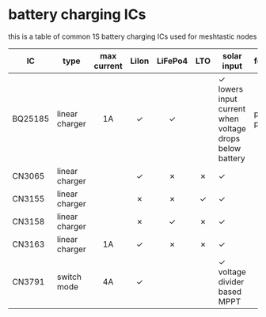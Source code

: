 # battery charging ICs

this is a table of common 1S battery charging ICs used for meshtastic nodes

| IC          | type           | max current | LiIon   | LiFePo4  | LTO       | solar input                                                                   | features      | available modules                                            | links                                                                                                                |
| ---         | ---            | :---:       | :---:   | :---:    | :---:     |---                                                                            | ---           | ---                                                          | ---                                                                                                                  |
| BQ25185     | linear charger | 1A          | &check; | &check;  |           | &check; <br> lowers input current when voltage drops below battery            | power path    | [Adafruit](https://www.adafruit.com/product/6106)            |                                                                                                                      |
| CN3065      | linear charger |             | &check; | &cross;  | &cross;   | &check;                                                                       |               | [Aliexpress](https://s.click.aliexpress.com/e/_DEZzKi5)      | [datasheet](https://raw.githubusercontent.com/SeeedDocument/Lipo_Rider_Pro/master/res/DSE-CN3065.pdf)                |
| CN3155      | linear charger |             | &cross; | &cross;  | &check;   | &check;                                                                       |               |                                                              |                                                                                                                      |
| CN3158      | linear charger |             | &cross; | &check;  | &cross;   | &check;                                                                       |               |                                                              |                                                                                                                      |
| CN3163      | linear charger | 1A          | &check; | &cross;  | &cross;   | &check;                                                                       |               | [SD05CRMA](https://s.click.aliexpress.com/e/_DBuOVX7)        |                                                                                                                      |
| CN3791      | switch mode    | 4A          | &check; |          |           | &check; <br> voltage divider based MPPT                                       |               | [Aliexpress](https://s.click.aliexpress.com/e/_DcRqOal)      |                                                                                                                      |